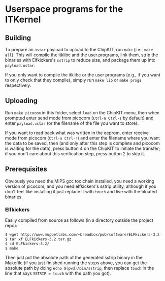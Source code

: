 # Userspace programs for the ITKernel

## Building

To prepare an `ustar` payload to upload to the ChipKIT, run `make` (i.e., `make all`).
This will compile the itklibc and the user programs, link them,
strip the binaries with Elfkickers's `sstrip` to reduce size,
and package them up into `payload.ustar`.

If you only want to compile the itklibc or the user programs
(e.g., if you want to only check that they compile),
simply run `make lib` or `make progs` respectively.

## Uploading

Run `make picocom` in this folder, select `load` on the ChipKIT menu,
then when prompted enter send mode from picocom (`Ctrl-a Ctrl-s` by default)
and enter `payload.ustar` (or the filename of the file you want to store).

If you want to read back what was written in the eeprom, enter receive mode from picocom
(`Ctrl-a Ctrl-r`) and enter the filename where you want the data to be saved,
then (and only after this step is complete and picocom is waiting for the data),
press button 4 on the ChipKIT to initiate the transfer;
if you don't care about this verification step, press button 2 to skip it.

## Prerequisites

Obviously you need the MIPS gcc toolchain installed, you need a working version of picocom,
and you need elfkickers's sstrip utility, although if you don't feel like installing it
just replace it with `touch` and live with the bloated binaries.

### Elfkickers

Easily compiled from source as follows (in a directory outside the project repo):

```sh
$ wget http://www.muppetlabs.com/~breadbox/pub/software/ELFkickers-3.2.tar.gz
$ tar xf ELFkickers-3.2.tar.gz
$ cd ELFkickers-3.2/
$ make
```

Then just put the absolute path of the generated sstrip binary in the Makefile
(if you just finished running the steps above, you can get the absolute path
by doing `echo $(pwd)/bin/sstrip`,
then replace `touch` in the line that says `SSTRIP = touch` with the path you got).

